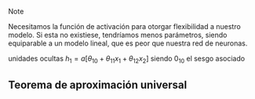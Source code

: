 >[!NOTE]
>Necesitamos la función de activación para otorgar flexibilidad a nuestro modelo. Si esta no existiese, tendríamos menos parámetros, siendo equiparable a un modelo lineal, que es peor que nuestra red de neuronas.

unidades ocultas
$h_1 = a[\theta_{10}+\theta_{11}x_1+\theta_{12}x_2]$  siendo $0_{10}$ el sesgo asociado
## Teorema de aproximación universal